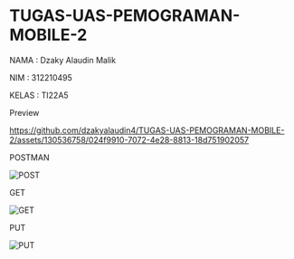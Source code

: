 # TUGAS-UAS-PEMOGRAMAN-MOBILE-2

NAMA   : Dzaky Alaudin Malik

NIM    : 312210495

KELAS  : TI22A5

Preview

https://github.com/dzakyalaudin4/TUGAS-UAS-PEMOGRAMAN-MOBILE-2/assets/130536758/024f9910-7072-4e28-8813-18d751902057


POSTMAN

![POST](https://github.com/dzakyalaudin4/TUGAS-UAS-PEMOGRAMAN-MOBILE-2/assets/130536758/be712036-fc30-4d7b-8478-f3b3c15842b6)


GET

![GET](https://github.com/dzakyalaudin4/TUGAS-UAS-PEMOGRAMAN-MOBILE-2/assets/130536758/cd8b551a-ce5c-44ad-860b-e485770e9930)


PUT

![PUT](https://github.com/dzakyalaudin4/TUGAS-UAS-PEMOGRAMAN-MOBILE-2/assets/130536758/9bee3bc7-6654-4d1e-aa17-4d013d1807e0)

